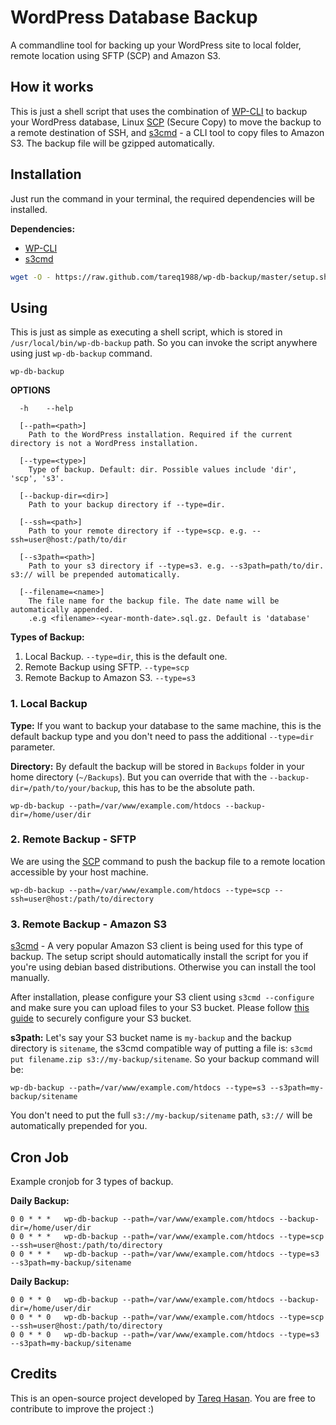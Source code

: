 # WordPress Database Backup

A commandline tool for backing up your WordPress site to local folder, remote location using SFTP (SCP) and Amazon S3.

## How it works

This is just a shell script that uses the combination of [WP-CLI](https://wp-cli.org/) to backup your WordPress database, Linux [SCP](http://manpages.ubuntu.com/manpages/bionic/man1/scp.1.html) (Secure Copy) to move the backup to a remote destination of SSH, and [s3cmd](https://github.com/s3tools/s3cmd) - a CLI tool to copy files to Amazon S3. The backup file will be gzipped automatically.

## Installation

Just run the command in your terminal, the required dependencies will be installed.

**Dependencies:**

 * [WP-CLI](https://github.com/wp-cli/wp-cli)
 * [s3cmd](https://github.com/s3tools/s3cmd)

```bash
wget -O - https://raw.github.com/tareq1988/wp-db-backup/master/setup.sh | bash
```

## Using

This is just as simple as executing a shell script, which is stored in `/usr/local/bin/wp-db-backup` path. So you can invoke the script anywhere using just `wp-db-backup` command.

~~~
wp-db-backup
~~~

**OPTIONS**

	  -h 	--help
	
	  [--path=<path>]
		Path to the WordPress installation. Required if the current directory is not a WordPress installation.
	
	  [--type=<type>]
		Type of backup. Default: dir. Possible values include 'dir', 'scp', 's3'.
	
	  [--backup-dir=<dir>]
		Path to your backup directory if --type=dir.
	
	  [--ssh=<path>]
		Path to your remote directory if --type=scp. e.g. --ssh=user@host:/path/to/dir
	
	  [--s3path=<path>]
		Path to your s3 directory if --type=s3. e.g. --s3path=path/to/dir. s3:// will be prepended automatically.
	
	  [--filename=<name>]
		The file name for the backup file. The date name will be automatically appended.
		.e.g <filename>-<year-month-date>.sql.gz. Default is 'database'
		
**Types of Backup:**

 1. Local Backup. `--type=dir`, this is the default one.
 2. Remote Backup using SFTP. `--type=scp`
 3. Remote Backup to Amazon S3. `--type=s3`

### 1. Local Backup

**Type:**
If you want to backup your database to the same machine, this is the default backup type and you don't need to pass the additional `--type=dir` parameter. 

**Directory:** 
By default the backup will be stored in `Backups` folder in your home directory (`~/Backups`). But you can override that with the `--backup-dir=/path/to/your/backup`, this has to be the absolute path.

~~~
wp-db-backup --path=/var/www/example.com/htdocs --backup-dir=/home/user/dir
~~~

### 2. Remote Backup - SFTP

We are using the [SCP](http://manpages.ubuntu.com/manpages/bionic/man1/scp.1.html) command to push the backup file to a remote location accessible by your host machine.

~~~
wp-db-backup --path=/var/www/example.com/htdocs --type=scp --ssh=user@host:/path/to/directory
~~~

### 3. Remote Backup - Amazon S3

[s3cmd](https://github.com/s3tools/s3cmd) - A very popular Amazon S3 client is being used for this type of backup. The setup script should automatically install the script for you if you're using debian based distributions. Otherwise you can install the tool manually.

After installation, please configure your S3 client using `s3cmd --configure` and make sure you can upload files to your S3 bucket. Please follow [this guide](https://updraftplus.com/faqs/what-settings-should-i-use-for-amazon-s3-and-how-should-i-configure-my-amazon-s3-account/) to securely configure your S3 bucket.

**s3path:** Let's say your S3 bucket name is `my-backup` and the backup directory is `sitename`, the s3cmd compatible way of putting a file is: `s3cmd put filename.zip s3://my-backup/sitename`. So your backup command will be:

~~~
wp-db-backup --path=/var/www/example.com/htdocs --type=s3 --s3path=my-backup/sitename
~~~

You don't need to put the full `s3://my-backup/sitename` path, `s3://` will be automatically prepended for you.

## Cron Job

Example cronjob for 3 types of backup.

**Daily Backup:**

~~~
0 0 * * *	wp-db-backup --path=/var/www/example.com/htdocs --backup-dir=/home/user/dir
0 0 * * *	wp-db-backup --path=/var/www/example.com/htdocs --type=scp --ssh=user@host:/path/to/directory
0 0 * * *	wp-db-backup --path=/var/www/example.com/htdocs --type=s3 --s3path=my-backup/sitename
~~~

**Daily Backup:**

~~~
0 0 * * 0	wp-db-backup --path=/var/www/example.com/htdocs --backup-dir=/home/user/dir
0 0 * * 0	wp-db-backup --path=/var/www/example.com/htdocs --type=scp --ssh=user@host:/path/to/directory
0 0 * * 0	wp-db-backup --path=/var/www/example.com/htdocs --type=s3 --s3path=my-backup/sitename
~~~

## Credits

This is an open-source project developed by [Tareq Hasan](https://github.com/tareq1988). You are free to contribute to improve the project :)